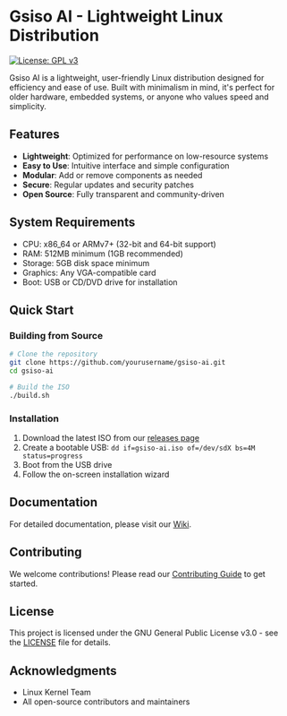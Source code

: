 # Gsiso AI - Lightweight Linux Distribution

[![License: GPL v3](https://img.shields.io/badge/License-GPLv3-blue.svg)](https://www.gnu.org/licenses/gpl-3.0)

Gsiso AI is a lightweight, user-friendly Linux distribution designed for efficiency and ease of use. Built with minimalism in mind, it's perfect for older hardware, embedded systems, or anyone who values speed and simplicity.

## Features

- **Lightweight**: Optimized for performance on low-resource systems
- **Easy to Use**: Intuitive interface and simple configuration
- **Modular**: Add or remove components as needed
- **Secure**: Regular updates and security patches
- **Open Source**: Fully transparent and community-driven

## System Requirements

- CPU: x86_64 or ARMv7+ (32-bit and 64-bit support)
- RAM: 512MB minimum (1GB recommended)
- Storage: 5GB disk space minimum
- Graphics: Any VGA-compatible card
- Boot: USB or CD/DVD drive for installation

## Quick Start

### Building from Source

```bash
# Clone the repository
git clone https://github.com/yourusername/gsiso-ai.git
cd gsiso-ai

# Build the ISO
./build.sh
```

### Installation

1. Download the latest ISO from our [releases page](https://github.com/yourusername/gsiso-ai/releases)
2. Create a bootable USB: `dd if=gsiso-ai.iso of=/dev/sdX bs=4M status=progress`
3. Boot from the USB drive
4. Follow the on-screen installation wizard

## Documentation

For detailed documentation, please visit our [Wiki](https://github.com/yourusername/gsiso-ai/wiki).

## Contributing

We welcome contributions! Please read our [Contributing Guide](CONTRIBUTING.md) to get started.

## License

This project is licensed under the GNU General Public License v3.0 - see the [LICENSE](LICENSE) file for details.

## Acknowledgments

- Linux Kernel Team
- All open-source contributors and maintainers
